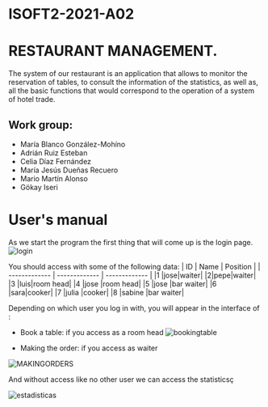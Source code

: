 # ISOFT2-2021-A02 
# RESTAURANT MANAGEMENT.
The system of our restaurant is an application that allows to monitor the reservation of tables, to consult the information of the statistics, as well as, all the basic functions that would correspond to the operation of a system of hotel trade. 

## Work group:
  - María Blanco González-Mohíno
  - Adrián Ruiz Esteban
  - Celia Díaz Fernández
  - María Jesús Dueñas Recuero
  - Mario Martín Alonso
  - Gökay Iseri

# User's manual 

As we start the program the first thing that will come up is the login page.
![login](https://user-images.githubusercontent.com/72667996/102995432-4cd1fe80-4521-11eb-9deb-a527a262a804.png)

You should access with some of the following data: 
| ID | Name | Position |
| ------------- | ------------- | ------------- | 
|1 |jose|waiter|
|2|pepe|waiter|
|3 |luis|room head|
|4 |jose |room head|
|5 |jose |bar waiter|
|6 |sara|cooker|
|7 |julia |cooker|
|8 |sabine |bar waiter|


Depending on which user you log in with, you will appear in the interface of :
 * Book a table: if you access as a room head
 ![bookingtable](https://user-images.githubusercontent.com/72667996/102995954-6cb5f200-4522-11eb-84cc-6ae31852bb82.png)
 
 
 
 * Making  the order: if you access as waiter 
 
 ![MAKINGORDERS](https://user-images.githubusercontent.com/72667996/102996499-8572d780-4523-11eb-9b43-efbf5729e23f.png)

 
 
 

And without access like no other user we can access the statisticsç

 ![estadisticas](https://user-images.githubusercontent.com/72667996/102995998-85260c80-4522-11eb-8479-013cc3b0c851.png)
 



